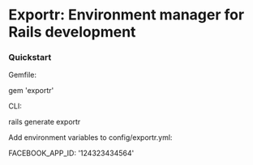 # Exportr: Environment manager for Rails development

### Quickstart

Gemfile:

gem 'exportr'

CLI:

rails generate exportr

Add environment variables to config/exportr.yml:

FACEBOOK_APP_ID: '124323434564'